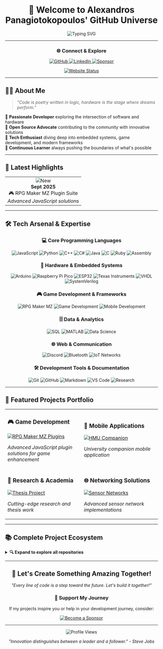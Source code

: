 <div align="center">

# 🚀 Welcome to Alexandros Panagiotokopoulos' GitHub Universe

<img src="https://readme-typing-svg.herokuapp.com?font=Fira+Code&size=24&duration=3000&pause=1000&color=36BCF7&center=true&vCenter=true&width=600&lines=Software+Developer;Hardware+Enthusiast;Open+Source+Contributor;Innovation+Explorer" alt="Typing SVG" />

---

### 🌐 Connect & Explore

<p align="center">
  <a href="https://github.com/alexandrospanag">
    <img src="https://img.shields.io/badge/GitHub-100000?style=for-the-badge&logo=github&logoColor=white" alt="GitHub"/>
  </a>
  <a href="https://www.linkedin.com/in/αλέξανδρος-παναγιωτακόπουλος/">
    <img src="https://img.shields.io/badge/LinkedIn-0077B5?style=for-the-badge&logo=linkedin&logoColor=white" alt="LinkedIn"/>
  </a>
  <a href="https://github.com/sponsors/AlexandrosPanag">
    <img src="https://img.shields.io/badge/Sponsor-EA4AAA?style=for-the-badge&logo=github-sponsors&logoColor=white" alt="Sponsor"/>
  </a>
</p>

<p align="center">
  <a href="https://alexandrospanag.github.io">
    <img src="https://img.shields.io/website?label=Website&style=for-the-badge&up_color=success&up_message=ONLINE&url=https%3A%2F%2Falexandrospanag.github.io" alt="Website Status"/>
  </a>
</p>

</div>

---

## 👨‍💻 About Me

> *"Code is poetry written in logic, hardware is the stage where dreams perform."*

🔹 **Passionate Developer** exploring the intersection of software and hardware  
🔹 **Open Source Advocate** contributing to the community with innovative solutions  
🔹 **Tech Enthusiast** diving deep into embedded systems, game development, and modern frameworks  
🔹 **Continuous Learner** always pushing the boundaries of what's possible  

---

## 📢 Latest Highlights

<table align="center">
<tr>
<td align="center">
  <img src="https://img.shields.io/badge/NEW-FF6B6B?style=for-the-badge&logo=sparkpost&logoColor=white" alt="New"/>
  <br/>
  <strong>Sept 2025</strong>
  <br/>
  🎮 RPG Maker MZ Plugin Suite
  <br/>
  <em>Advanced JavaScript solutions</em>
</td>
</tr>
</table>

---



## 🛠️ Tech Arsenal & Expertise

<div align="center">

### 💻 Core Programming Languages
<p>
  <img src="https://img.shields.io/badge/JavaScript-F7DF1E?style=flat-square&logo=javascript&logoColor=black" alt="JavaScript"/>
  <img src="https://img.shields.io/badge/Python-3776AB?style=flat-square&logo=python&logoColor=white" alt="Python"/>
  <img src="https://img.shields.io/badge/C++-00599C?style=flat-square&logo=cplusplus&logoColor=white" alt="C++"/>
  <img src="https://img.shields.io/badge/C%23-239120?style=flat-square&logo=csharp&logoColor=white" alt="C#"/>
  <img src="https://img.shields.io/badge/Java-ED8B00?style=flat-square&logo=openjdk&logoColor=white" alt="Java"/>
  <img src="https://img.shields.io/badge/C-00599C?style=flat-square&logo=c&logoColor=white" alt="C"/>
  <img src="https://img.shields.io/badge/Ruby-CC342D?style=flat-square&logo=ruby&logoColor=white" alt="Ruby"/>
  <img src="https://img.shields.io/badge/Assembly-654FF0?style=flat-square&logo=assemblyscript&logoColor=white" alt="Assembly"/>
</p>

### 🔧 Hardware & Embedded Systems
<p>
  <img src="https://img.shields.io/badge/Arduino-00979D?style=flat-square&logo=arduino&logoColor=white" alt="Arduino"/>
  <img src="https://img.shields.io/badge/Raspberry_Pi_Pico-A22846?style=flat-square&logo=raspberry-pi&logoColor=white" alt="Raspberry Pi Pico"/>
  <img src="https://img.shields.io/badge/ESP32-000000?style=flat-square&logo=espressif&logoColor=white" alt="ESP32"/>
  <img src="https://img.shields.io/badge/Texas_Instruments-FF0000?style=flat-square&logo=ti&logoColor=white" alt="Texas Instruments"/>
  <img src="https://img.shields.io/badge/VHDL-0075A8?style=flat-square&logo=xilinx&logoColor=white" alt="VHDL"/>
  <img src="https://img.shields.io/badge/SystemVerilog-EE0000?style=flat-square&logo=systemverilog&logoColor=white" alt="SystemVerilog"/>
</p>

### 🎮 Game Development & Frameworks
<p>
  <img src="https://img.shields.io/badge/RPG_Maker_MZ-FF6B6B?style=flat-square&logo=gamemaker&logoColor=white" alt="RPG Maker MZ"/>
  <img src="https://img.shields.io/badge/Game_Development-4B32C3?style=flat-square&logo=unity&logoColor=white" alt="Game Development"/>
  <img src="https://img.shields.io/badge/Mobile_Development-34A853?style=flat-square&logo=android&logoColor=white" alt="Mobile Development"/>
</p>

### 🗄️ Data & Analytics
<p>
  <img src="https://img.shields.io/badge/SQL-4479A1?style=flat-square&logo=mysql&logoColor=white" alt="SQL"/>
  <img src="https://img.shields.io/badge/MATLAB-0076A8?style=flat-square&logo=mathworks&logoColor=white" alt="MATLAB"/>
  <img src="https://img.shields.io/badge/Data_Science-FF6F00?style=flat-square&logo=jupyter&logoColor=white" alt="Data Science"/>
</p>

### 🌐 Web & Communication
<p>
  <img src="https://img.shields.io/badge/Discord_Bot-5865F2?style=flat-square&logo=discord&logoColor=white" alt="Discord"/>
  <img src="https://img.shields.io/badge/Bluetooth-0082FC?style=flat-square&logo=bluetooth&logoColor=white" alt="Bluetooth"/>
  <img src="https://img.shields.io/badge/IoT_Networks-00D4AA?style=flat-square&logo=internetofthings&logoColor=white" alt="IoT Networks"/>
</p>

### 🛠️ Development Tools & Documentation
<p>
  <img src="https://img.shields.io/badge/Git-F05032?style=flat-square&logo=git&logoColor=white" alt="Git"/>
  <img src="https://img.shields.io/badge/GitHub-181717?style=flat-square&logo=github&logoColor=white" alt="GitHub"/>
  <img src="https://img.shields.io/badge/Markdown-000000?style=flat-square&logo=markdown&logoColor=white" alt="Markdown"/>
  <img src="https://img.shields.io/badge/VS_Code-007ACC?style=flat-square&logo=visualstudiocode&logoColor=white" alt="VS Code"/>
  <img src="https://img.shields.io/badge/Research-2E8B57?style=flat-square&logo=academia&logoColor=white" alt="Research"/>
</p>

</div>

---

## 🌟 Featured Projects Portfolio

<div align="center">

<table>
<tr>
<td width="50%">

### 🎮 Game Development
[![RPG Maker MZ Plugins](https://img.shields.io/badge/🎯_RPG_Maker_MZ-Plugins-FF6B6B?style=for-the-badge)](https://github.com/AlexandrosPanag/My_RPGMAKERMZ_Plugins_Repository)

*Advanced JavaScript plugin solutions for game enhancement*

</td>
<td width="50%">

### 📱 Mobile Applications  
[![HMU Companion](https://img.shields.io/badge/📲_HMU-Companion-4CAF50?style=for-the-badge)](https://github.com/AlexandrosPanag/HMU_Companion_Application)

*University companion mobile application*

</td>
</tr>
<tr>
<td width="50%">

### 🔬 Research & Academia
[![Thesis Project](https://img.shields.io/badge/🎓_Academic-Research-2196F3?style=for-the-badge)](https://github.com/AlexandrosPanag/My_Thesis)

*Cutting-edge research and thesis work*

</td>
<td width="50%">

### 🌐 Networking Solutions
[![Sensor Networks](https://img.shields.io/badge/📡_Bluetooth-Networks-9C27B0?style=for-the-badge)](https://github.com/AlexandrosPanag/Sensor_Networks_Bluetooth_Project)

*Advanced sensor network implementations*

</td>
</tr>
</table>

</div>

---

## 📚 Complete Project Ecosystem

<details>
<summary><b>🔍 Expand to explore all repositories</b></summary>

### 💾 Programming Languages Collection
- 🟨 **[JavaScript Solutions](https://github.com/AlexandrosPanag/My_JavaScript_Projects)** - Modern web development & interactive applications
- 🐍 **[Python Arsenal](https://github.com/AlexandrosPanag/My_Python_Projects)** - Data science, automation & AI solutions
- ⚡ **[C++ Mastery](https://github.com/AlexandrosPanag/My_CPlusPlus_Projects)** - Performance-critical & system applications
- 🔷 **[C# Expertise](https://github.com/AlexandrosPanag/My_C_Sharp_Projects)** - Enterprise & desktop applications
- ☕ **[Java Development](https://github.com/AlexandrosPanag/My_Java_Projects)** - Cross-platform & enterprise solutions
- 🔧 **[C Fundamentals](https://github.com/AlexandrosPanag/My_C_Projects)** - System programming & embedded solutions
- 💎 **[Ruby Elegance](https://github.com/AlexandrosPanag/My_Ruby_Projects)** - Web applications & scripting
- 🎯 **[Assembly Deep-Dive](https://github.com/AlexandrosPanag/My_Assembly_Projects)** - Low-level optimization & system control
- 🔢 **[MATLAB Analytics](https://github.com/AlexandrosPanag/My_MATLAB_Projects)** - My Matlab Projects
- 🗃️ **[SQL Database Solutions](https://github.com/AlexandrosPanag/My_SQL_Projects)** - Database design & optimization

### 🤖 Hardware & Embedded Systems
- 🔌 **[Arduino Innovation](https://github.com/AlexandrosPanag/My_Arduino_Projects)** - IoT solutions & sensor networks
- 🍓 **[Raspberry Pi Pico](https://github.com/AlexandrosPanag/My_Raspberry_Pi_Pico_Projects)** - Microcontroller mastery & real-time systems
- 📡 **[Espressif Systems](https://github.com/AlexandrosPanag/My_Espressif_Projects)** - WiFi/Bluetooth connectivity & ESP32 solutions
- 🏭 **[Texas Instruments](https://github.com/AlexandrosPanag/My_TI_Projects)** - Industrial applications & DSP systems
- ⚡ **[VHDL Design](https://github.com/AlexandrosPanag/My_VHDL_Projects)** - FPGA development & digital circuits
- 🔄 **[SystemVerilog](https://github.com/AlexandrosPanag/My_SystemVerilog_Projects)** - Advanced digital design & verification

### 🎮 Game Development & Interactive Media
- 🎯 **[RPG Maker MZ Plugins](https://github.com/AlexandrosPanag/My_RPGMAKERMZ_Plugins_Repository)** - Advanced JavaScript game enhancement plugins
- 📱 **[HMU Companion App](https://github.com/AlexandrosPanag/HMU_Companion_Application)** - University mobile application

### 🌐 Networking & Communication
- 📡 **[Sensor Bluetooth Networks](https://github.com/AlexandrosPanag/Sensor_Networks_Bluetooth_Project)** - Advanced wireless sensor implementations
- 💬 **[Discord Innovations](https://github.com/AlexandrosPanag/My_Discord_Projects)** - Community platforms & bot development

### 🎓 Research & Analytics
- 🎓 **[Academic Thesis](https://github.com/AlexandrosPanag/My_Thesis)** - Bacherlor's Thesis


### 🛠️ Development Tools & Documentation
- 📝 **[Markdown Craft](https://github.com/AlexandrosPanag/My_Markdown_Projects)** - Documentation excellence & technical writing

</details>

---

<div align="center">

## 💫 Let's Create Something Amazing Together!

<p>
<em>"Every line of code is a step toward the future. Let's build it together!"</em>
</p>

### 🤝 Support My Journey
If my projects inspire you or help in your development journey, consider:

<a href="https://github.com/sponsors/AlexandrosPanag">
  <img src="https://img.shields.io/badge/❤️_Become_a_Sponsor-EA4AAA?style=for-the-badge&logo=github-sponsors&logoColor=white" alt="Become a Sponsor"/>
</a>

---

<img src="https://komarev.com/ghpvc/?username=alexandrospanag&color=blueviolet&style=flat-square&label=Profile+Views" alt="Profile Views"/>

*"Innovation distinguishes between a leader and a follower." - Steve Jobs*

</div>

